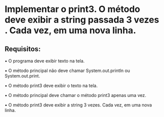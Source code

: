 # Implementar o print3. O método deve exibir a string passada 3 vezes .  Cada vez, em uma nova linha.

## Requisitos:

•	O programa deve exibir texto na tela.

•	O método principal não deve chamar System.out.println ou System.out.print.

•	O método print3 deve exibir o texto na tela.

•	O método principal deve chamar o método print3 apenas uma vez.

•	O método print3 deve exibir a string 3 vezes. Cada vez, em uma nova linha.